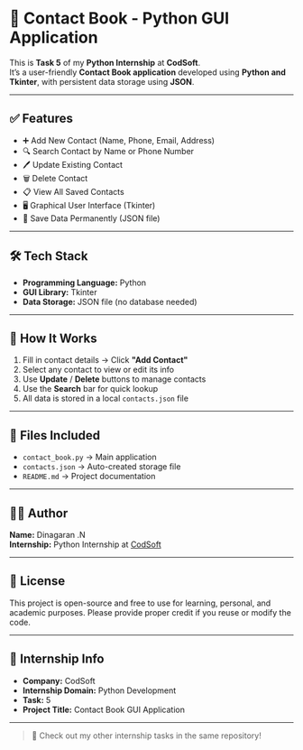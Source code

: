 # 📒 Contact Book - Python GUI Application

This is **Task 5** of my **Python Internship** at **CodSoft**.  
It’s a user-friendly **Contact Book application** developed using **Python and Tkinter**, with persistent data storage using **JSON**.

---

## ✅ Features

- ➕ Add New Contact (Name, Phone, Email, Address)
- 🔍 Search Contact by Name or Phone Number
- 🖊️ Update Existing Contact
- 🗑️ Delete Contact
- 📋 View All Saved Contacts
- 🖥️ Graphical User Interface (Tkinter)
- 💾 Save Data Permanently (JSON file)

---

## 🛠 Tech Stack

- **Programming Language:** Python  
- **GUI Library:** Tkinter  
- **Data Storage:** JSON file (no database needed)  

---

## 🚀 How It Works

1. Fill in contact details → Click **"Add Contact"**  
2. Select any contact to view or edit its info  
3. Use **Update** / **Delete** buttons to manage contacts  
4. Use the **Search** bar for quick lookup  
5. All data is stored in a local `contacts.json` file

---

## 📁 Files Included

- `contact_book.py` → Main application  
- `contacts.json` → Auto-created storage file  
- `README.md` → Project documentation

---

## 🙋‍♂️ Author

**Name:** Dinagaran .N  
**Internship:** Python Internship at [CodSoft](https://codsoft.in) 

---

## 📄 License

This project is open-source and free to use for learning, personal, and academic purposes.
Please provide proper credit if you reuse or modify the code.

---

## 📌 Internship Info

- **Company:** CodSoft  
- **Internship Domain:** Python Development  
- **Task:** 5  
- **Project Title:** Contact Book GUI Application

---

> 🔗 Check out my other internship tasks in the same repository!
